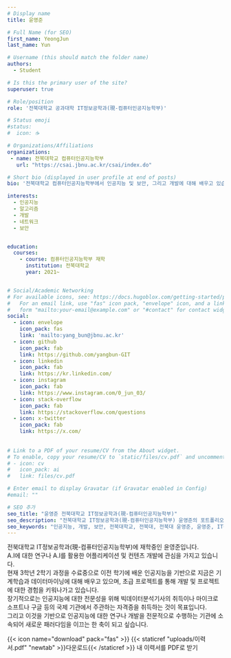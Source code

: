 ```yaml
---
# Display name
title: 윤영준

# Full Name (for SEO)
first_name: YeongJun
last_name: Yun

# Username (this should match the folder name)
authors:
  - Student

# Is this the primary user of the site?
superuser: true

# Role/position
role: '전북대학교 공과대학 IT정보공학과(現-컴퓨터인공지능학부)'

# Status emoji
#status:
#  icon: ☕️

# Organizations/Affiliations
organizations:
 - name: 전북대학교 컴퓨터인공지능학부
   url: "https://csai.jbnu.ac.kr/csai/index.do"

# Short bio (displayed in user profile at end of posts)
bio: '전북대학교 컴퓨터인공지능학부에서 인공지능 및 보안, 그리고 개발에 대해 배우고 있습니다.'

interests:
  - 인공지능
  - 알고리즘
  - 개발 
  - 네트워크
  - 보안


education:
  courses:
    - course: 컴퓨터인공지능학부 재학
      institution: 전북대학교
      year: 2021~


# Social/Academic Networking
# For available icons, see: https://docs.hugoblox.com/getting-started/page-builder/#icons
#   For an email link, use "fas" icon pack, "envelope" icon, and a link in the
#   form "mailto:your-email@example.com" or "#contact" for contact widget.
social:
  - icon: envelope
    icon_pack: fas
    link: 'mailto:yang_bun@jbnu.ac.kr'
  - icon: github
    icon_pack: fab
    link: https://github.com/yangbun-GIT
  - icon: linkedin
    icon_pack: fab
    link: https://kr.linkedin.com/
  - icon: instagram
    icon_pack: fab
    link: https://www.instagram.com/0_jun_03/
  - icon: stack-overflow
    icon_pack: fab
    link: https://stackoverflow.com/questions
  - icon: x-twitter
    icon_pack: fab
    link: https://x.com/
  
    
# Link to a PDF of your resume/CV from the About widget.
# To enable, copy your resume/CV to `static/files/cv.pdf` and uncomment the lines below.
# - icon: cv
#   icon_pack: ai
#   link: files/cv.pdf

# Enter email to display Gravatar (if Gravatar enabled in Config)
#email: ""

# SEO 추가
seo_title: "윤영준 전북대학교 IT정보공학과(現-컴퓨터인공지능학부)"
seo_description: "전북대학교 IT정보공학과(現-컴퓨터인공지능학부) 윤영준의 포트폴리오. 인공지능, 개발, 보안 분야 등을 학습 중입니다."
seo_keywords: "인공지능, 개발, 보안, 전북대학교, 전북대, 전북대 윤영준, 윤영준, IT정보공학과, 컴퓨터인공지능학부, 컴퓨터인공지능"
---
```


<div class="justify-text">
전북대학교 IT정보공학과(現-컴퓨터인공지능학부)에 재학중인 윤영준입니다.
</div>
<div class="justify-text">
A.I에 대한 연구나 A.I를 활용한 어플리케이션 및 컨텐츠 개발에 관심을 가지고 있습니다.
</div>
<div class="justify-text">
현재 3학년 2학기 과정을 수료중으로 이전 학기에 배운 인공지능을 기반으로 지금은 기계학습과 데이터마이닝에 대해 배우고 있으며, 초급 프로젝트를 통해 개발 및 프로젝트에 대한 경험을 키워나가고 있습니다.
</div>
<div class="justify-text">
장기적으로는 인공지능에 대한 전문성을 위해 빅데이터분석기사의 취득이나 마이크로소프트나 구글 등의 국제 기관에서 주관하는 자격증을 취득하는 것이 목표입니다.
</div>
<div class="justify-text">
그리고 이것을 기반으로 인공지능에 대한 연구나 개발을 전문적으로 수행하는 기관에 소속되어 새로운 패러다임을 이끄는 한 축이 되고 싶습니다.
</div>

{{< icon name="download" pack="fas" >}} {{< staticref "uploads/이력서.pdf" "newtab" >}}다운로드{{< /staticref >}} 내 이력서를 PDF로 받기
